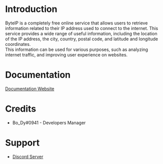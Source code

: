 <!-- Introduction -->
# Introduction

ByteIP is a completely free online service that allows users to retrieve information related to their IP address used to connect to the internet. This service provides a wide range of useful information, including the location of the IP address, the city, country, postal code, and latitude and longitude coordinates.
<br>
This information can be used for various purposes, such as analyzing internet traffic, and improving user experience on websites.

# Documentation
[Documentation Website](https://byte-studio.gitbook.io/ip-api/)


# Credits
- Bo_Dy#0941 - Developers Manager

# Support
- [Discord Server](https://discord.gg/FT2A5MpdUB)